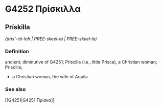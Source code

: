 # G4252 Πρίσκιλλα

## Prískilla

_(pris'-cil-lah | PREE-skeel-la | PREE-skeel-la)_

### Definition

ancient; diminutive of G4251; Priscilla (i.e., little Prisca), a Christian woman; Priscilla; 

- a Christian woman, the wife of Aquila

### See also

[[G4251|G4251 Πρίσκα]]
